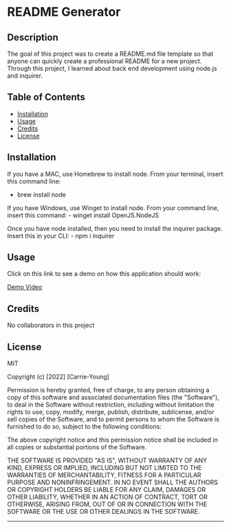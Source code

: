 # README Generator

## Description

The goal of this project was to create a README.md file template so that anyone can quickly create a professional README for a new project. Through this project, I learned about back end development using node.js and inquirer.

## Table of Contents

- [Installation](#installation)
- [Usage](#usage)
- [Credits](#credits)
- [License](#license)

## Installation

If you have a MAC, use Homebrew to install node. From your terminal, insert this command line:
 - brew install node

If you have Windows, use Winget to install node. From your command line, insert this command: 
    - winget install OpenJS.NodeJS

Once you have node installed, then you need to install the inquirer package. Insert this in your CLI:
    - npm i inquirer

## Usage

Click on this link to see a demo on how this application should work:

[Demo Video](https://www.awesomescreenshot.com/video/12884833?key=cf6fec48b7520612b4effa8bcafc64a7)

## Credits

No collaborators in this project

## License

MIT

Copyright (c) [2022] [Carrie-Young]

Permission is hereby granted, free of charge, to any person obtaining a copy
of this software and associated documentation files (the "Software"), to deal
in the Software without restriction, including without limitation the rights
to use, copy, modify, merge, publish, distribute, sublicense, and/or sell
copies of the Software, and to permit persons to whom the Software is
furnished to do so, subject to the following conditions:

The above copyright notice and this permission notice shall be included in all
copies or substantial portions of the Software.

THE SOFTWARE IS PROVIDED "AS IS", WITHOUT WARRANTY OF ANY KIND, EXPRESS OR
IMPLIED, INCLUDING BUT NOT LIMITED TO THE WARRANTIES OF MERCHANTABILITY,
FITNESS FOR A PARTICULAR PURPOSE AND NONINFRINGEMENT. IN NO EVENT SHALL THE
AUTHORS OR COPYRIGHT HOLDERS BE LIABLE FOR ANY CLAIM, DAMAGES OR OTHER
LIABILITY, WHETHER IN AN ACTION OF CONTRACT, TORT OR OTHERWISE, ARISING FROM,
OUT OF OR IN CONNECTION WITH THE SOFTWARE OR THE USE OR OTHER DEALINGS IN THE
SOFTWARE.

---





